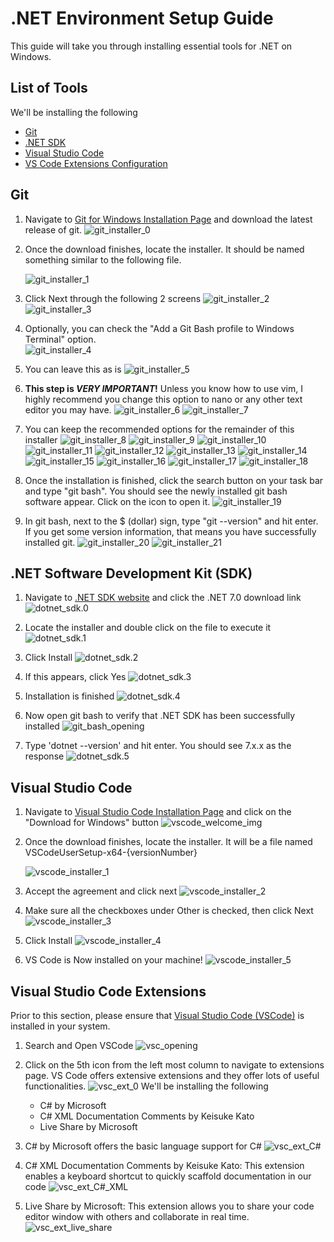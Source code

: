# .NET Environment Setup Guide
This guide will take you through installing essential tools for .NET on Windows.

## List of Tools
We'll be installing the following
- [Git](#git)
- [.NET SDK](#net-software-development-kit-sdk)
- [Visual Studio Code](#visual-studio-code)
- [VS Code Extensions Configuration](#visual-studio-code-extensions)
## Git
1. Navigate to [Git for Windows Installation Page](https://git-scm.com/download/win) and download the latest release of git.
    ![git_installer_0](images/git_0.png)

2. Once the download finishes, locate the installer. It should be named something similar to the following file.

    ![git_installer_1](images/git_1.png)

3. Click Next through the following 2 screens
    ![git_installer_2](images/git_2.png)
    ![git_installer_3](images/git_3.png)

4.    Optionally, you can check the "Add a Git Bash profile to Windows Terminal" option.    
    ![git_installer_4](images/git_4.png)

5. You can leave this as is
    ![git_installer_5](images/git_5.png)

6. **This step is _VERY IMPORTANT_!**
    Unless you know how to use vim, I highly recommend you change this option to nano or any other text editor you may have.
    ![git_installer_6](images/git_6.png)
    ![git_installer_7](images/git_7.png)

7. You can keep the recommended options for the remainder of this installer
    ![git_installer_8](images/git_8.png)
    ![git_installer_9](images/git_9.png)
    ![git_installer_10](images/git_10.png)
    ![git_installer_11](images/git_11.png)
    ![git_installer_12](images/git_12.png)
    ![git_installer_13](images/git_13.png)
    ![git_installer_14](images/git_14.png)
    ![git_installer_15](images/git_15.png)
    ![git_installer_16](images/git_16.png)
    ![git_installer_17](images/git_17.png)
    ![git_installer_18](images/git_18.png)

8. Once the installation is finished, click the search button on your task bar and type "git bash". You should see the newly installed git bash software appear. Click on the icon to open it.
    ![git_installer_19](images/git_19.png)

9. In git bash, next to the $ (dollar) sign, type "git --version" and hit enter. If you get some version information, that means you have successfully installed git.
    ![git_installer_20](images/git_20.png)
    ![git_installer_21](images/git_21.png)

## .NET Software Development Kit (SDK)

1. Navigate to [.NET SDK website](https://dotnet.microsoft.com/en-us/download) and click the .NET 7.0 download link
![dotnet_sdk.0](images/dotnet_0.png)

2. Locate the installer and double click on the file to execute it
![dotnet_sdk.1](images/dotnet_1.png)

3. Click Install
![dotnet_sdk.2](images/dotnet_2.png)

4. If this appears, click Yes
![dotnet_sdk.3](images/dotnet_3.png)

5. Installation is finished
![dotnet_sdk.4](images/dotnet_4.png)

6. Now open git bash to verify that .NET SDK has been successfully installed
![git_bash_opening](images/git_19.png)

7. Type 'dotnet --version' and hit enter. You should see 7.x.x as the response
 ![dotnet_sdk.5](images/dotnet_5.png)

## Visual Studio Code
1. Navigate to [Visual Studio Code Installation Page](https://code.visualstudio.com/) and click on the "Download for Windows" button
    ![vscode_welcome_img](images/vscode_0.png)

2. Once the download finishes, locate the installer. It will be a file named VSCodeUserSetup-x64-{versionNumber}
    
    ![vscode_installer_1](images/vscode_1.png)
  
3. Accept the agreement and click next
    ![vscode_installer_2](images/vscode_2.png)

4. Make sure all the checkboxes under Other is checked, then click Next
    ![vscode_installer_3](images/vscode_3.png)

5. Click Install
    ![vscode_installer_4](images/vscode_4.png)

6. VS Code is Now installed on your machine!
    ![vscode_installer_5](images/vscode_5.png)

## Visual Studio Code Extensions
Prior to this section, please ensure that [Visual Studio Code (VSCode)](#visual-studio-code) is installed in your system. 

1. Search and Open VSCode
![vsc_opening](images/vsc_opening.png)

2. Click on the 5th icon from the left most column to navigate to extensions page. VS Code offers extensive extensions and they offer lots of useful functionalities. 
    ![vsc_ext_0](images/vscode_extension_0.png)
    We'll be installing the following
    - C# by Microsoft
    - C# XML Documentation Comments by Keisuke Kato
    - Live Share by Microsoft

3. C# by Microsoft offers the basic language support for C#
![vsc_ext_C#](images/vscode_extension_1.png)
4. C# XML Documentation Comments by Keisuke Kato: This extension enables a keyboard shortcut to quickly scaffold documentation in our code
![vsc_ext_C#_XML](images/vsc_ext_2.png)
5. Live Share by Microsoft: This extension allows you to share your code editor window with others and collaborate in real time.
![vsc_ext_live_share](images/vsc_ext_3.png)